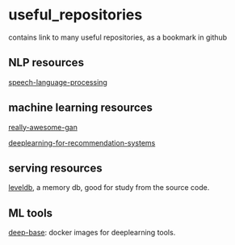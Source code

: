 # useful_repositories
contains link to many useful repositories, as a bookmark in github

## NLP resources

[speech-language-processing](https://github.com/edobashira/speech-language-processing)

## machine learning resources

[really-awesome-gan](https://github.com/nightrome/really-awesome-gan)

[deeplearning-for-recommendation-systems](https://github.com/robi56/Deep-Learning-for-Recommendation-Systems)

## serving resources

[leveldb](https://github.com/google/leveldb), a memory db, good for study from the source code.

## ML tools
[deep-base](https://github.com/dominiek/deep-base): docker images for deeplearning tools.

